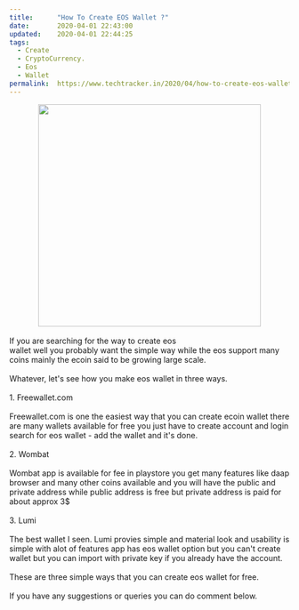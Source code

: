 ```yaml
---
title:		"How To Create EOS Wallet ?"
date:		2020-04-01 22:43:00
updated:	2020-04-01 22:44:25
tags: 
  - Create
  - CryptoCurrency.
  - Eos
  - Wallet	
permalink:	https://www.techtracker.in/2020/04/how-to-create-eos-wallet.html
---
```


<div><div class="separator" style="clear: both; text-align: center;">
  <a href="https://lh3.googleusercontent.com/-VARIUpBKjLw/XoTLx9Fp8KI/AAAAAAAABUA/4PCz9MKVCZQoypVKrZgeyNYbLZsn4E5bgCLcBGAsYHQ/s1600/1585761220412764-0.png" imageanchor="1" style="margin-left: 1em; margin-right: 1em;">
    <img border="0" src="https://lh3.googleusercontent.com/-VARIUpBKjLw/XoTLx9Fp8KI/AAAAAAAABUA/4PCz9MKVCZQoypVKrZgeyNYbLZsn4E5bgCLcBGAsYHQ/s1600/1585761220412764-0.png" width="400">
  </a>
</div></div><div><br></div>If you are searching for the way to create eos&nbsp;<div>wallet well you probably want the simple way while the eos support many coins mainly the ecoin said to be growing large scale.<br></div><div><div><br></div><div>Whatever, let's see how you make eos wallet in three ways.</div><div><br></div><div>1. Freewallet.com</div><div><br></div><div>Freewallet.com is one the easiest way that you can create ecoin wallet there are many wallets available for free you just have to create account and login search for eos wallet - add the wallet and it's done.</div><div><br></div><div>2. Wombat</div><div><br></div><div>Wombat app is available for fee in playstore you get many features like daap browser and many other coins available and you will have the public and private address while public address is free but private address is paid for about approx 3$</div><div><br></div><div>3. Lumi&nbsp;</div><div><br></div><div>The best wallet I seen. Lumi provies simple and material look and usability is simple with alot of features app has eos wallet option but you can't create wallet but you can import with private key if you already have the account.</div><div><br></div><div>These are three simple ways that you can create eos wallet for free.</div><div><br></div><div>If you have any suggestions or queries you can do comment below.</div></div>
<!-- no comments on this post -->